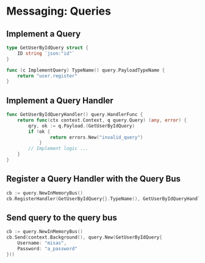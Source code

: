 # Messaging: Queries

## Implement a Query
```go
type GetUserByIdQuery struct {
	ID string `json:"id"`
}

func (c ImplementQuery) TypeName() query.PayloadTypeName {
	return "user.register"
}
```

## Implement a Query Handler
```go
func GetUserByIdQueryHandler() query.HandlerFunc {
	return func(ctx context.Context, q query.Query) (any, error) {
	    qry, ok := q.Payload.(GetUserByIdQuery)
	    if !ok {
                return errors.New("invalid_query")
            }
        // Implement logic ...
    }
}
```

## Register a Query Handler with the Query Bus
```go
cb := query.NewInMemoryBus()
cb.RegisterHandler(GetUserByIdQuery{}.TypeName(), GetUserByIdQueryHandler())
```

## Send query to the query bus
```go
cb := query.NewInMemoryBus()
cb.Send(context.Background(), query.New(GetUserByIdQuery{
	Username: "misas",
	Password: "a_password"
}))
```